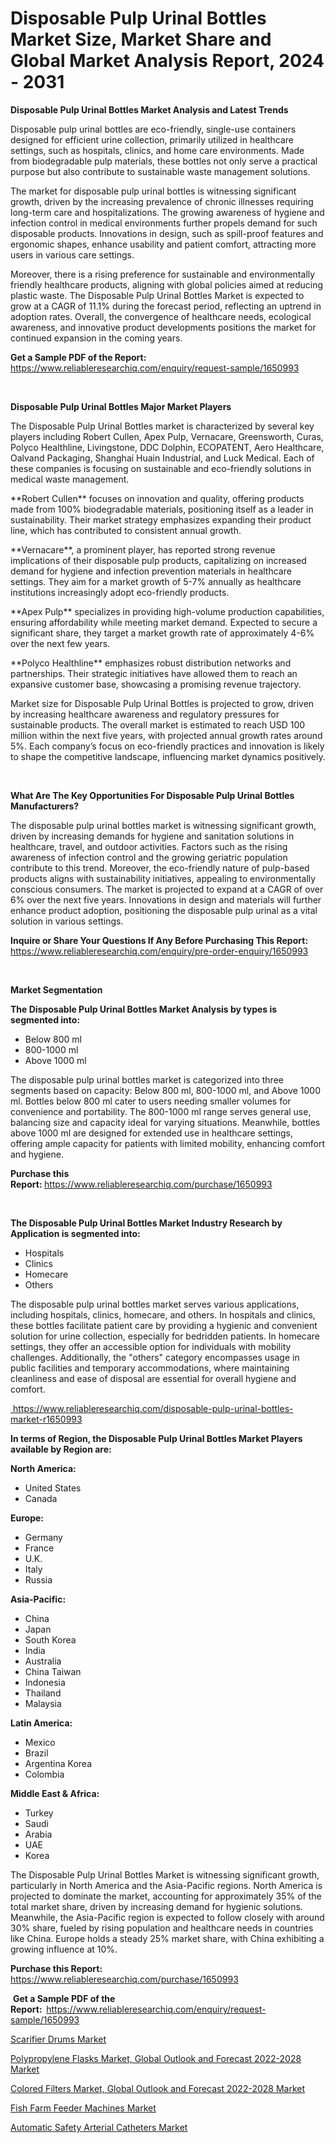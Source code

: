 <p><h1>Disposable Pulp Urinal Bottles Market Size, Market Share and Global Market Analysis Report, 2024 - 2031</h1></p><p><strong>Disposable Pulp Urinal Bottles Market Analysis and Latest Trends</strong></p>
<p><p>Disposable pulp urinal bottles are eco-friendly, single-use containers designed for efficient urine collection, primarily utilized in healthcare settings, such as hospitals, clinics, and home care environments. Made from biodegradable pulp materials, these bottles not only serve a practical purpose but also contribute to sustainable waste management solutions.</p><p>The market for disposable pulp urinal bottles is witnessing significant growth, driven by the increasing prevalence of chronic illnesses requiring long-term care and hospitalizations. The growing awareness of hygiene and infection control in medical environments further propels demand for such disposable products. Innovations in design, such as spill-proof features and ergonomic shapes, enhance usability and patient comfort, attracting more users in various care settings.</p><p>Moreover, there is a rising preference for sustainable and environmentally friendly healthcare products, aligning with global policies aimed at reducing plastic waste. The Disposable Pulp Urinal Bottles Market is expected to grow at a CAGR of 11.1% during the forecast period, reflecting an uptrend in adoption rates. Overall, the convergence of healthcare needs, ecological awareness, and innovative product developments positions the market for continued expansion in the coming years.</p></p>
<p><strong>Get a Sample PDF of the Report:&nbsp;</strong> <a href="https://www.reliableresearchiq.com/enquiry/request-sample/1650993?utm_campaign=1087&utm_medium=2&utm_source=Github&utm_content=ia&utm_term=12102024&utm_id=disposable-pulp-urinal-bottles">https://www.reliableresearchiq.com/enquiry/request-sample/1650993</a></p>
<p>&nbsp;</p>
<p><strong>Disposable Pulp Urinal Bottles Major Market Players</strong></p>
<p><p>The Disposable Pulp Urinal Bottles market is characterized by several key players including Robert Cullen, Apex Pulp, Vernacare, Greensworth, Curas, Polyco Healthline, Livingstone, DDC Dolphin, ECOPATENT, Aero Healthcare, Oalvand Packaging, Shanghai Huain Industrial, and Luck Medical. Each of these companies is focusing on sustainable and eco-friendly solutions in medical waste management.</p><p>**Robert Cullen** focuses on innovation and quality, offering products made from 100% biodegradable materials, positioning itself as a leader in sustainability. Their market strategy emphasizes expanding their product line, which has contributed to consistent annual growth.</p><p>**Vernacare**, a prominent player, has reported strong revenue implications of their disposable pulp products, capitalizing on increased demand for hygiene and infection prevention materials in healthcare settings. They aim for a market growth of 5-7% annually as healthcare institutions increasingly adopt eco-friendly products.</p><p>**Apex Pulp** specializes in providing high-volume production capabilities, ensuring affordability while meeting market demand. Expected to secure a significant share, they target a market growth rate of approximately 4-6% over the next few years.</p><p>**Polyco Healthline** emphasizes robust distribution networks and partnerships. Their strategic initiatives have allowed them to reach an expansive customer base, showcasing a promising revenue trajectory. </p><p>Market size for Disposable Pulp Urinal Bottles is projected to grow, driven by increasing healthcare awareness and regulatory pressures for sustainable products. The overall market is estimated to reach USD 100 million within the next five years, with projected annual growth rates around 5%. Each company’s focus on eco-friendly practices and innovation is likely to shape the competitive landscape, influencing market dynamics positively.</p></p>
<p>&nbsp;</p>
<p><strong>What Are The Key Opportunities For Disposable Pulp Urinal Bottles Manufacturers?</strong></p>
<p><p>The disposable pulp urinal bottles market is witnessing significant growth, driven by increasing demands for hygiene and sanitation solutions in healthcare, travel, and outdoor activities. Factors such as the rising awareness of infection control and the growing geriatric population contribute to this trend. Moreover, the eco-friendly nature of pulp-based products aligns with sustainability initiatives, appealing to environmentally conscious consumers. The market is projected to expand at a CAGR of over 6% over the next five years. Innovations in design and materials will further enhance product adoption, positioning the disposable pulp urinal as a vital solution in various settings.</p></p>
<p><strong>Inquire or Share Your Questions If Any Before Purchasing This Report:</strong> <a href="https://www.reliableresearchiq.com/enquiry/pre-order-enquiry/1650993?utm_campaign=1087&utm_medium=2&utm_source=Github&utm_content=ia&utm_term=12102024&utm_id=disposable-pulp-urinal-bottles">https://www.reliableresearchiq.com/enquiry/pre-order-enquiry/1650993</a></p>
<p>&nbsp;</p>
<p><strong>Market Segmentation</strong></p>
<p><strong>The Disposable Pulp Urinal Bottles Market Analysis by types is segmented into:</strong></p>
<p><ul><li>Below 800 ml</li><li>800-1000 ml</li><li>Above 1000 ml</li></ul></p>
<p><p>The disposable pulp urinal bottles market is categorized into three segments based on capacity: Below 800 ml, 800-1000 ml, and Above 1000 ml. Bottles below 800 ml cater to users needing smaller volumes for convenience and portability. The 800-1000 ml range serves general use, balancing size and capacity ideal for varying situations. Meanwhile, bottles above 1000 ml are designed for extended use in healthcare settings, offering ample capacity for patients with limited mobility, enhancing comfort and hygiene.</p></p>
<p><strong>Purchase this Report:&nbsp;</strong><a href="https://www.reliableresearchiq.com/purchase/1650993?utm_campaign=1087&utm_medium=2&utm_source=Github&utm_content=ia&utm_term=12102024&utm_id=disposable-pulp-urinal-bottles">https://www.reliableresearchiq.com/purchase/1650993</a></p>
<p>&nbsp;</p>
<p><strong>The Disposable Pulp Urinal Bottles Market Industry Research by Application is segmented into:</strong></p>
<p><ul><li>Hospitals</li><li>Clinics</li><li>Homecare</li><li>Others</li></ul></p>
<p><p>The disposable pulp urinal bottles market serves various applications, including hospitals, clinics, homecare, and others. In hospitals and clinics, these bottles facilitate patient care by providing a hygienic and convenient solution for urine collection, especially for bedridden patients. In homecare settings, they offer an accessible option for individuals with mobility challenges. Additionally, the "others" category encompasses usage in public facilities and temporary accommodations, where maintaining cleanliness and ease of disposal are essential for overall hygiene and comfort.</p></p>
<p><a href="https://www.reliableresearchiq.com/disposable-pulp-urinal-bottles-market-r1650993?utm_campaign=1087&utm_medium=2&utm_source=Github&utm_content=ia&utm_term=12102024&utm_id=disposable-pulp-urinal-bottles">&nbsp;https://www.reliableresearchiq.com/disposable-pulp-urinal-bottles-market-r1650993</a></p>
<p><strong>In terms of Region, the Disposable Pulp Urinal Bottles Market Players available by Region are:</strong></p>
<p>
    <p> <strong> North America: </strong>
        <ul>
            <li>United States</li>
            <li>Canada</li>
        </ul>
        </p> 
    <p> <strong> Europe: </strong>
        <ul>
            <li>Germany</li>
            <li>France</li>
            <li>U.K.</li>
            <li>Italy</li>
            <li>Russia</li>
        </ul>
        </p> 
    <p> <strong> Asia-Pacific: </strong>
        <ul>
            <li>China</li>
            <li>Japan</li>
            <li>South Korea</li>
            <li>India</li>
            <li>Australia</li>
            <li>China Taiwan</li>
            <li>Indonesia</li>
            <li>Thailand</li>
            <li>Malaysia</li>
        </ul>
        </p> 
    <p> <strong> Latin America: </strong>
        <ul>
            <li>Mexico</li>
            <li>Brazil</li>
            <li>Argentina Korea</li>
            <li>Colombia</li>
        </ul>
        </p> 
    <p> <strong> Middle East & Africa: </strong>
        <ul>
            <li>Turkey</li>
            <li>Saudi</li>
            <li>Arabia</li>
            <li>UAE</li>
            <li>Korea</li>
        </ul>
    </p>
    </p>
<p><p>The Disposable Pulp Urinal Bottles Market is witnessing significant growth, particularly in North America and the Asia-Pacific regions. North America is projected to dominate the market, accounting for approximately 35% of the total market share, driven by increasing demand for hygienic solutions. Meanwhile, the Asia-Pacific region is expected to follow closely with around 30% share, fueled by rising population and healthcare needs in countries like China. Europe holds a steady 25% market share, with China exhibiting a growing influence at 10%.</p></p>
<p><strong>Purchase this Report: </strong><a href="https://www.reliableresearchiq.com/purchase/1650993?utm_campaign=1087&utm_medium=2&utm_source=Github&utm_content=ia&utm_term=12102024&utm_id=disposable-pulp-urinal-bottles">https://www.reliableresearchiq.com/purchase/1650993</a></p>
<p>&nbsp;<strong>Get a Sample PDF of the Report:&nbsp;&nbsp;</strong><a href="https://www.reliableresearchiq.com/enquiry/request-sample/1650993?utm_campaign=1087&utm_medium=2&utm_source=Github&utm_content=ia&utm_term=12102024&utm_id=disposable-pulp-urinal-bottles">https://www.reliableresearchiq.com/enquiry/request-sample/1650993</a></p>
<p><strong></strong></p>
<p><p><a href="https://www.linkedin.com/pulse/scarifier-drums-industry-insights-report-analyzing-market-trends-vjaxe?utm_campaign=1087&utm_medium=2&utm_source=Github&utm_content=ia&utm_term=12102024&utm_id=disposable-pulp-urinal-bottles">Scarifier Drums Market</a></p><p><a href="https://github.com/NargisHussain75/Market-Research-Report-List-1/blob/main/polypropylene-flasks-market-global-outlook-and-forecast-2022-2028-market.md?utm_campaign=1087&utm_medium=2&utm_source=Github&utm_content=ia&utm_term=12102024&utm_id=disposable-pulp-urinal-bottles">Polypropylene Flasks Market, Global Outlook and Forecast 2022-2028 Market</a></p><p><a href="https://github.com/AnnDiaz698/Market-Research-Report-List-1/blob/main/colored-filters-market-global-outlook-and-forecast-2022-2028-market.md?utm_campaign=1087&utm_medium=2&utm_source=Github&utm_content=ia&utm_term=12102024&utm_id=disposable-pulp-urinal-bottles">Colored Filters Market, Global Outlook and Forecast 2022-2028 Market</a></p><p><a href="https://www.linkedin.com/pulse/sustainability-trends-fish-farm-feeder-machines-industry-market-mdgte?utm_campaign=1087&utm_medium=2&utm_source=Github&utm_content=ia&utm_term=12102024&utm_id=disposable-pulp-urinal-bottles">Fish Farm Feeder Machines Market</a></p><p><a href="https://www.linkedin.com/pulse/automatic-safety-arterial-catheters-market-forecast-global-cebbe?utm_campaign=1087&utm_medium=2&utm_source=Github&utm_content=ia&utm_term=12102024&utm_id=disposable-pulp-urinal-bottles">Automatic Safety Arterial Catheters Market</a></p></p>